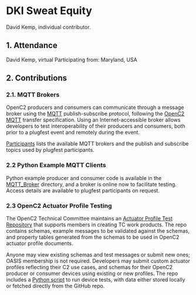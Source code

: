 # DKI Sweat Equity
David Kemp, individual contributor.

## 1. Attendance
David Kemp, virtual 
Participating from: Maryland, USA

## 2. Contributions
### 2.1. MQTT Brokers
OpenC2 producers and consumers can communicate through a message broker using the
[MQTT](https://docs.oasis-open.org/mqtt/mqtt/v5.0/mqtt-v5.0.html) publish-subscribe protocol,
following the [OpenC2 MQTT](https://docs.oasis-open.org/openc2/transf-mqtt/v1.0/transf-mqtt-v1.0.html)
transfer specification. Using an Internet-accessible broker allows developers to
test interoperability of their producers and consumers, both prior to a plugfest
event and remotely during the event.

[Participants](../openc2-mqtt-topics.md) lists the available MQTT brokers and the publish and subscribe
topics used by plugfest participants.

### 2.2 Python Example MQTT Clients
Python example producer and consumer code is available in the [MQTT_Broker](MQTT_Broker)
directory, and a broker is online now to facilitate testing. Access details are available
to plugfest participants on request.

### 2.3 OpenC2 Actuator Profile Testing
The OpenC2 Technical Committee maintains an
[Actuator Profile Test Repository](https://github.com/oasis-open/openc2-jadn-software)
that supports members in creating TC work products.
The repo contains schemas, example messages to be validated against the schemas, and property tables
generated from the schemas to be used in OpenC2 actuator profile documents.

Anyone may view existing schemas and test messages or submit new ones; OASIS membership is not required.
Developers may submit custom actuator profiles reflecting their C2 use cases,
and schemas for their OpenC2 producer or consumer devices using existing or new profiles.
The repo includes a
[Python script](https://github.com/oasis-open/openc2-jadn-software/blob/master/test-poc.py)
to run device tests, with data either stored locally or fetched directly from the GitHub repo.
